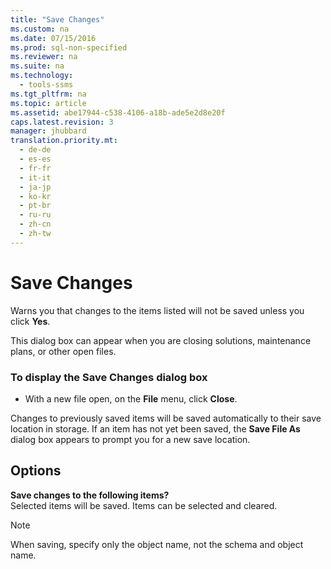 ```yaml
---
title: "Save Changes"
ms.custom: na
ms.date: 07/15/2016
ms.prod: sql-non-specified
ms.reviewer: na
ms.suite: na
ms.technology: 
  - tools-ssms
ms.tgt_pltfrm: na
ms.topic: article
ms.assetid: abe17944-c538-4106-a18b-ade5e2d8e20f
caps.latest.revision: 3
manager: jhubbard
translation.priority.mt: 
  - de-de
  - es-es
  - fr-fr
  - it-it
  - ja-jp
  - ko-kr
  - pt-br
  - ru-ru
  - zh-cn
  - zh-tw
---
```

# Save Changes
Warns you that changes to the items listed will not be saved unless you click **Yes**.  
  
This dialog box can appear when you are closing solutions, maintenance plans, or other open files.  
  
### To display the Save Changes dialog box  
  
-   With a new file open, on the **File** menu, click **Close**.  
  
Changes to previously saved items will be saved automatically to their save location in storage. If an item has not yet been saved, the **Save File As** dialog box appears to prompt you for a new save location.  
  
## Options  
**Save changes to the following items?**  
Selected items will be saved. Items can be selected and cleared.  
  
> [!NOTE]  
> When saving, specify only the object name, not the schema and object name.  
  
